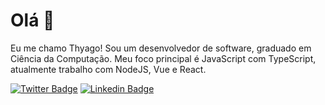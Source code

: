 # Olá 👋
Eu me chamo Thyago! Sou um desenvolvedor de software, graduado em Ciência da Computação. Meu foco principal é JavaScript com TypeScript, atualmente trabalho com NodeJS, Vue e React. 

[![Twitter Badge](https://img.shields.io/badge/-@thyagodias-24292f?style=flat&labelColor=24292f&logo=twitter&link=https://twitter.com/thyagojdias)](https://twitter.com/thyagojdias) 
[![Linkedin Badge](https://img.shields.io/badge/-Thyago%20Dias-24292f?style=flat&logo=Linkedin&link=https://www.linkedin.com/in/thyago-dias-03a601147/)](https://www.linkedin.com/in/thyago-dias-03a601147/) 

